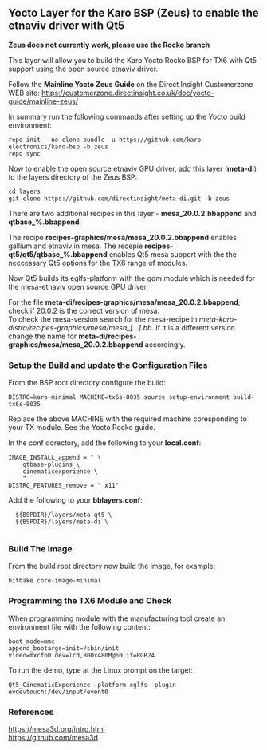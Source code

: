## Yocto Layer for the Karo BSP (Zeus) to enable the etnaviv driver with Qt5 ## 

**Zeus does not currently work, please use the Rocko branch**  

This layer will allow you to build the Karo Yocto Rocko BSP for TX6 with Qt5 support using the open source etnaviv driver.

Follow the **Mainline Yocto Zeus Guide** on the Direct Insight Customerzone WEB site:
https://customerzone.directinsight.co.uk/doc/yocto-guide/mainline-zeus/

In summary run the following commands after setting up the Yocto build environment:

```
repo init --no-clone-bundle -u https://github.com/karo-electronics/karo-bsp -b zeus
repo sync
```

Now to enable the open source etnaviv GPU driver, add this layer (**meta-di**) to the layers directory of the Zeus BSP:
```
cd layers
git clone https://github.com/directinsight/meta-di.git -b zeus
```

There are two additional recipes in this layer:- **mesa_20.0.2.bbappend** and **qtbase_%.bbappend**.  

The recipe **recipes-graphics/mesa/mesa_20.0.2.bbappend** enables gallium and etnaviv in mesa. The recepie **recipes-qt5/qt5/qtbase_%.bbappend** enables Qt5 mesa support with the the neccessary Qt5 options for the TX6 range of modules.  

Now Qt5 builds its eglfs-platform with the gdm module which is needed for the mesa-etnaviv open source GPU driver.  

For the file **meta-di/recipes-graphics/mesa/mesa_20.0.2.bbappend**, check if 20.0.2 is the correct version of mesa.  
To check the mesa-version search for the mesa-recipe in *meta-karo-distro/recipes-graphics/mesa/mesa_[...].bb*. If it
is a different version change the name for **meta-di/recipes-graphics/mesa/mesa_20.0.2.bbappend** accordingly.  

### Setup the Build and update the Configuration Files ###   

From the BSP root directory configure the build:

```
DISTRO=karo-minimal MACHINE=tx6s-8035 source setup-environment build-tx6s-8035
```
Replace the above MACHINE with the required machine coresponding to your TX module. See the Yocto Rocko guide.

In the conf dorectory, add the following to your **local.conf**:
```
IMAGE_INSTALL_append = " \
    qtbase-plugins \
    cinematicexperience \
    "
DISTRO_FEATURES_remove = " x11"
```
Add the following to your **bblayers.conf**:
```
  ${BSPDIR}/layers/meta-qt5 \
  ${BSPDIR}/layers/meta-di \
  
```

### Build The Image ###   

From the build root directory now build the image, for example:

```
bitbake core-image-minimal
```

### Programming the TX6 Module and Check ###   

When programming module with the manufacturing tool create an environment file with the following content:

```
boot_mode=mmc
append_bootargs=init=/sbin/init video=mxcfb0:dev=lcd,800x480M@60,if=RGB24
```

To run the demo, type at the Linux prompt on the target:

```
Qt5_CinematicExperience -platform eglfs -plugin evdevtouch:/dev/input/event0
```

### References ### 
https://mesa3d.org/intro.html  
https://github.com/mesa3d

